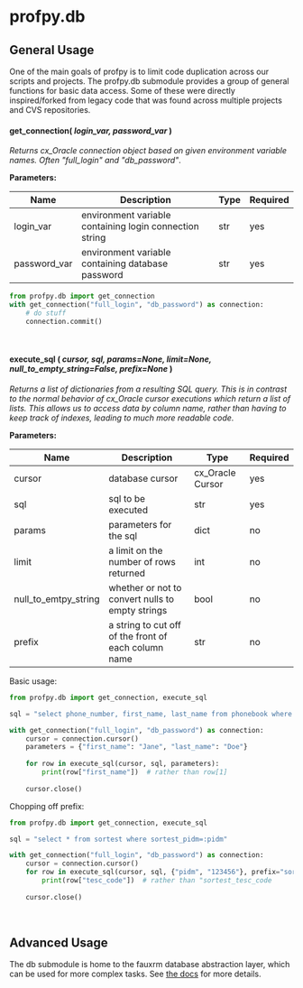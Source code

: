 # profpy.db

## General Usage
One of the main goals of profpy is to limit code duplication across our scripts and projects. The profpy.db submodule
provides a group of general functions for basic data access. Some of these were directly inspired/forked from legacy code
that was found across multiple projects and CVS repositories. 
<br>

#### get_connection(<i> login_var, password_var </i>)
<i>Returns cx_Oracle connection object based on given environment variable names. Often "full_login" and "db_password"</i>.

<b>Parameters:</b>

| Name         | Description                                             | Type | Required |
|--------------|---------------------------------------------------------|------|----------|
| login_var    | environment variable containing login connection string | str  | yes      |
| password_var | environment variable containing database password       | str  | yes      |

```python
from profpy.db import get_connection
with get_connection("full_login", "db_password") as connection:
    # do stuff
    connection.commit()
```
<br>

#### execute_sql ( <i>cursor, sql, params=None, limit=None, null_to_empty_string=False, prefix=None</i> )
<i>Returns a list of dictionaries from a resulting SQL query. This is in contrast to the normal behavior of cx_Oracle cursor
executions which return a list of lists. This allows us to access data by column name, rather than having to keep track of indexes, leading to much more readable code.</i>

<b>Parameters:</b>

| Name                 | Description                                          | Type             | Required |
|----------------------|------------------------------------------------------|------------------|----------|
| cursor               | database cursor                                      | cx_Oracle Cursor | yes      |
| sql                  | sql to be executed                                   | str              | yes      |
| params               | parameters for the sql                               | dict             | no       |
| limit                | a limit on the number of rows returned               | int              | no       |
| null_to_emtpy_string | whether or not to convert nulls to empty strings     | bool             | no       |
| prefix               | a string to cut off of the front of each column name | str              | no       |


Basic usage:
```python
from profpy.db import get_connection, execute_sql

sql = "select phone_number, first_name, last_name from phonebook where last_name=:last_name and first_name=:first_name"

with get_connection("full_login", "db_password") as connection:
    cursor = connection.cursor()
    parameters = {"first_name": "Jane", "last_name": "Doe"}
    
    for row in execute_sql(cursor, sql, parameters):
        print(row["first_name"])  # rather than row[1]
    
    cursor.close()
```

Chopping off prefix:
```python
from profpy.db import get_connection, execute_sql

sql = "select * from sortest where sortest_pidm=:pidm"

with get_connection("full_login", "db_password") as connection:
    cursor = connection.cursor()
    for row in execute_sql(cursor, sql, {"pidm", "123456"}, prefix="sortest_"):
        print(row["tesc_code"])  # rather than "sortest_tesc_code
        
    cursor.close()
```
<br>

## Advanced Usage
The db submodule is home to the fauxrm database abstraction layer, which can be used for more complex tasks. See [the docs](./fauxrm/README.md) for more details.
